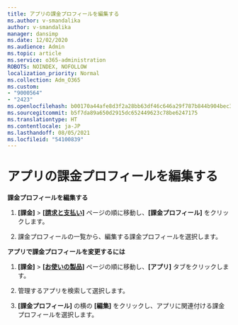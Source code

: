 ```yaml
---
title: アプリの課金プロフィールを編集する
ms.author: v-smandalika
author: v-smandalika
manager: dansimp
ms.date: 12/02/2020
ms.audience: Admin
ms.topic: article
ms.service: o365-administration
ROBOTS: NOINDEX, NOFOLLOW
localization_priority: Normal
ms.collection: Adm_O365
ms.custom:
- "9000564"
- "2423"
ms.openlocfilehash: b00170a44afe8d3f2a28bb63df46c646a29f787b844b904bec3b3006fefba300
ms.sourcegitcommit: b5f7da89a650d2915dc652449623c78be6247175
ms.translationtype: HT
ms.contentlocale: ja-JP
ms.lasthandoff: 08/05/2021
ms.locfileid: "54100839"
---
```

# <a name="edit-billing-profile-for-apps"></a>アプリの課金プロフィールを編集する

**課金プロフィールを編集する**

1. **[課金]** > **[[請求と支払い]](https://go.microsoft.com/fwlink/p/?linkid=848039)** ページの順に移動し、**[課金プロフィール]** をクリックします。

2. 課金プロフィールの一覧から、編集する課金プロフィールを選択します。

**アプリで課金プロフィールを変更するには**

1. **[課金]** > **[[お使いの製品]](https://go.microsoft.com/fwlink/p/?linkid=842054)** ページの順に移動し、**[アプリ]** タブをクリックします。

2. 管理するアプリを検索して選択します。  

3. **[課金プロフィール]** の横の **[編集]** をクリックし、アプリに関連付ける課金プロフィールを選択します。